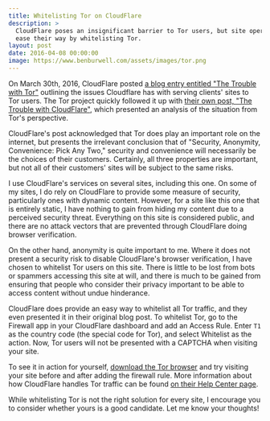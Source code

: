 ```yaml
---
title: Whitelisting Tor on CloudFlare
description: >
  CloudFlare poses an insignificant barrier to Tor users, but site operators can
  ease their way by whitelisting Tor.
layout: post
date: 2016-04-08 00:00:00
image: https://www.benburwell.com/assets/images/tor.png
---
```


On March 30th, 2016, CloudFlare posted [a blog entry entitled "The Trouble with
Tor"](https://blog.cloudflare.com/the-trouble-with-tor/) outlining the issues
Cloudflare has with serving clients' sites to Tor users. The Tor project quickly
followed it up with [their own post, "The Trouble with
CloudFlare"](https://blog.torproject.org/blog/trouble-cloudflare), which
presented an analysis of the situation from Tor's perspective.

<!--more-->

CloudFlare's post acknowledged that Tor does play an important role on the
internet, but presents the irrelevant conclusion that of "Security, Anonymity,
Convenience: Pick Any Two," security and convenience will necessarily be the
choices of their customers. Certainly, all three properties are important, but
not all of their customers' sites will be subject to the same risks.

I use CloudFlare's services on several sites, including this one. On some of my
sites, I do rely on CloudFlare to provide some measure of security, particularly
ones with dynamic content. However, for a site like this one that is entirely
static, I have nothing to gain from hiding my content due to a perceived
security threat. Everything on this site is considered public, and there are no
attack vectors that are prevented through CloudFlare doing browser verification.

On the other hand, anonymity is quite important to me. Where it does not present
a security risk to disable CloudFlare's browser verification, I have chosen to
whitelist Tor users on this site. There is little to be lost from bots or
spammers accessing this site at will, and there is much to be gained from
ensuring that people who consider their privacy important to be able to access
content without undue hinderance.

CloudFlare does provide an easy way to whitelist all Tor traffic, and they even
presented it in their original blog post. To whitelist Tor, go to the Firewall
app in your CloudFlare dashboard and add an Access Rule. Enter `T1` as the
country code (the special code for Tor), and select Whitelist as the action.
Now, Tor users will not be presented with a CAPTCHA when visiting your site.

To see it in action for yourself, [download the Tor
browser](https://www.torproject.org/projects/torbrowser.html.en) and try
visiting your site before and after adding the firewall rule. More information
about how CloudFlare handles Tor traffic can be found [on their Help Center
page](https://support.cloudflare.com/hc/en-us/articles/203306930-Does-CloudFlare-block-Tor-).

While whitelisting Tor is not the right solution for every site, I encourage you
to consider whether yours is a good candidate. Let me know your thoughts!
